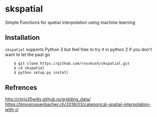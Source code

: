 # skspatial
Simple Functions for spatial interpolation using machine learning

## Installation

`skspatial` supports Python 3 but feel free to try it in python 2 if you don't want to let the past go

```bash
    $ git clone https://github.com/rosskush/skspatial.git
    $ cd skspatial
    $ python setup.py install
```

## Refrences
http://chris35wills.github.io/gridding_data/
https://timogrossenbacher.ch/2018/03/categorical-spatial-interpolation-with-r/
